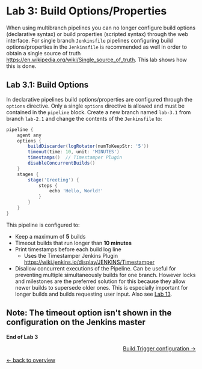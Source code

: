 Lab 3: Build Options/Properties
===============================

When using multibranch pipelines you can no longer configure build options (declarative syntax)
or build properties (scripted syntax) through the web interface. For single branch ``Jenkinsfile``
pipelines configuring build options/properties in the ``Jenkinsfile`` is recommended as well in
order to obtain a single source of truth <https://en.wikipedia.org/wiki/Single_source_of_truth>.
This lab shows how this is done.

Lab 3.1: Build Options
----------------------

In declarative pipelines build options/properties are configured through the ``options`` directive.
Only a single ``options`` directive is allowed and must be contained in the ``pipeline`` block.
Create a new branch named ``lab-3.1`` from branch ``lab-2.1`` and change the contents of the ``Jenkinsfile`` to:

```groovy
pipeline {
    agent any
    options {
        buildDiscarder(logRotator(numToKeepStr: '5'))
        timeout(time: 10, unit: 'MINUTES')
        timestamps()  // Timestamper Plugin
        disableConcurrentBuilds()
    }
    stages {
        stage('Greeting') {
            steps {
                echo 'Hello, World!'
            }
        }
    }
}
```

This pipeline is configured to:
* Keep a maximum of **5** builds
* Timeout builds that run longer than **10 minutes**
* Print timestamps before each build log line
    * Uses the Timestamper Jenkins Plugin <https://wiki.jenkins.io/display/JENKINS/Timestamper>
* Disallow concurrent executions of the Pipeline. Can be useful for preventing multiple simultaneously builds for one branch. However locks and milestones are the preferred solution for this because they allow newer builds to supersede older ones. This is especially important for longer builds and builds requesting user input. Also see [Lab 13](13_stages_locks_milestones.md).

**Note:** The timeout option isn't shown in the configuration on the Jenkins master
---

**End of Lab 3**

<p width="100px" align="right"><a href="04_build_triggers.md">Build Trigger configuration →</a></p>

[← back to overview](../README.md)
